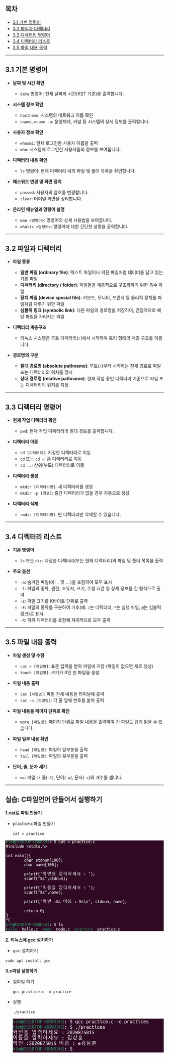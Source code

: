 ## 목차
- [3.1 기본 명령어](#31-기본-명령어)
- [3.2 파일과 디렉터리](#32-파일과-디렉터리)
- [3.3 디렉터리 명령어](#33-디렉터리-명령어)
- [3.4 디렉터리 리스트](#34-디렉터리-리스트)
- [3.5 파일 내용 출력](#35-파일-내용-출력)

---

## 3.1 기본 명령어

- **날짜 및 시간 확인**  
  - `date` 명령어: 현재 날짜와 시간(KST 기준)을 출력합니다.

- **시스템 정보 확인**  
  - `hostname`: 시스템의 네트워크 이름 확인  
  - `uname`, `uname -a`: 운영체제, 커널 등 시스템의 상세 정보를 출력합니다.

- **사용자 정보 확인**  
  - `whoami`: 현재 로그인한 사용자 이름을 출력  
  - `who`: 시스템에 로그인한 사용자들의 정보를 보여줍니다.

- **디렉터리 내용 확인**  
  - `ls` 명령어: 현재 디렉터리 내의 파일 및 폴더 목록을 확인합니다.

- **패스워드 변경 및 화면 정리**  
  - `passwd`: 사용자의 암호를 변경합니다.  
  - `clear`: 터미널 화면을 정리합니다.

- **온라인 매뉴얼과 명령어 설명**  
  - `man <명령어>`: 명령어의 상세 사용법을 보여줍니다.  
  - `whatis <명령어>`: 명령어에 대한 간단한 설명을 출력합니다.

---

## 3.2 파일과 디렉터리

- **파일 종류**  
  - **일반 파일 (ordinary file)**: 텍스트 파일이나 이진 파일처럼 데이터를 담고 있는 기본 파일  
  - **디렉터리 (directory / folder)**: 파일들을 계층적으로 구조화하기 위한 특수 파일  
  - **장치 파일 (device special file)**: 키보드, 모니터, 프린터 등 물리적 장치를 파일처럼 다루기 위한 파일  
  - **심볼릭 링크 (symbolic link)**: 다른 파일의 경로명을 저장하여, 간접적으로 해당 파일을 가리키는 파일

- **디렉터리 계층구조**  
  - 리눅스 시스템은 루트 디렉터리(`/`)에서 시작하여 트리 형태의 계층 구조를 이룹니다.

- **경로명의 구분**  
  - **절대 경로명 (absolute pathname)**: 루트(`/`)부터 시작하는 전체 경로로 파일 또는 디렉터리의 위치를 명시  
  - **상대 경로명 (relative pathname)**: 현재 작업 중인 디렉터리 기준으로 파일 또는 디렉터리의 위치를 지정

---

## 3.3 디렉터리 명령어

- **현재 작업 디렉터리 확인**  
  - `pwd`: 현재 작업 디렉터리의 절대 경로를 출력합니다.

- **디렉터리 이동**  
  - `cd [디렉터리]`: 지정한 디렉터리로 이동  
  - `cd` 또는 `cd ~`: 홈 디렉터리로 이동  
  - `cd ..`: 상위(부모) 디렉터리로 이동

- **디렉터리 생성**  
  - `mkdir [디렉터리명]`: 새 디렉터리를 생성  
  - `mkdir -p [경로]`: 중간 디렉터리가 없을 경우 자동으로 생성

- **디렉터리 삭제**  
  - `rmdir [디렉터리명]`: 빈 디렉터리만 삭제할 수 있습니다.

---

## 3.4 디렉터리 리스트


- **기본 명령어**  
  - `ls` 또는 `dir`: 지정한 디렉터리(또는 현재 디렉터리)의 파일 및 폴더 목록을 출력

- **주요 옵션**  
  - `-a`: 숨겨진 파일(예: `.` 및 `..`)을 포함하여 모두 표시  
  - `-l`: 파일의 종류, 권한, 소유자, 크기, 수정 시간 등 상세 정보를 긴 형식으로 출력  
  - `-s`: 파일 크기를 K바이트 단위로 출력  
  - `-F`: 파일의 종류를 구분하여 기호(예: `/`는 디렉터리, `*`는 실행 파일, `@`는 심볼릭 링크)로 표시  
  - `-R`: 하위 디렉터리를 포함해 재귀적으로 모두 출력

---

## 3.5 파일 내용 출력

- **파일 생성 및 수정**  
  - `cat > [파일명]`: 표준 입력을 받아 파일에 저장 (파일이 없으면 새로 생성)  
  - `touch [파일명]`: 크기가 0인 빈 파일을 생성

- **파일 내용 출력**  
  - `cat [파일명]`: 파일 전체 내용을 터미널에 출력  
  - `cat -n [파일명]`: 각 줄 앞에 번호를 붙여 출력

- **파일 내용을 페이지 단위로 확인**  
  - `more [파일명]`: 페이지 단위로 파일 내용을 출력하여 긴 파일도 쉽게 읽을 수 있습니다.

- **파일 일부 내용 확인**  
  - `head [파일명]`: 파일의 앞부분을 출력  
  - `tail [파일명]`: 파일의 뒷부분을 출력

- **단어, 줄, 문자 세기**  
  - `wc`: 파일 내 줄(`-l`), 단어(`-w`), 문자(`-c`)의 개수를 셉니다.


---
  ## 실습: C파일언어 만들어서 실행하기
  
**1.cat로 파일 만들기**
 - practice.c파일 만들기
   ```
   cat > practice
   ```
![cat](image/cat.png)
   

**2. 리눅스에 gcc 설치하기**

   - gcc 설치하기
   ```
   sudo apt install gcc
   ```

**3.c파일 실행하기**
 - 컴파일 하기
   ```
   gcc practice.c -o practice
   ```
- 실행
   ```
   ./practice
   ```

   ![return](image/return.png)
